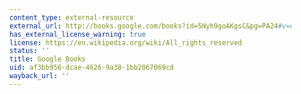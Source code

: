 ```yaml
---
content_type: external-resource
external_url: http://books.google.com/books?id=5Nyh9goAKgsC&pg=PA24#v=onepage
has_external_license_warning: true
license: https://en.wikipedia.org/wiki/All_rights_reserved
status: ''
title: Google Books
uid: af3bb956-dcae-4626-9a38-1bb2067069cd
wayback_url: ''
---
```

